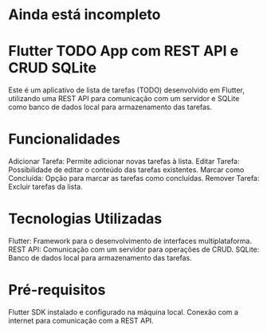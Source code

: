 # Ainda está incompleto

# Flutter TODO App com REST API e CRUD SQLite
Este é um aplicativo de lista de tarefas (TODO) desenvolvido em Flutter, utilizando uma REST API para comunicação com um servidor e SQLite como banco de dados local para armazenamento das tarefas.

# Funcionalidades
Adicionar Tarefa: Permite adicionar novas tarefas à lista.
Editar Tarefa: Possibilidade de editar o conteúdo das tarefas existentes.
Marcar como Concluída: Opção para marcar as tarefas como concluídas.
Remover Tarefa: Excluir tarefas da lista.

# Tecnologias Utilizadas
Flutter: Framework para o desenvolvimento de interfaces multiplataforma.
REST API: Comunicação com um servidor para operações de CRUD.
SQLite: Banco de dados local para armazenamento das tarefas.

# Pré-requisitos
Flutter SDK instalado e configurado na máquina local.
Conexão com a internet para comunicação com a REST API.
